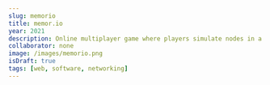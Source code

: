 ```yaml
---
slug: memorio
title: memor.io
year: 2021
description: Online multiplayer game where players simulate nodes in a distributed network.
collaborator: none
image: /images/memorio.png
isDraft: true
tags: [web, software, networking]
---
```

